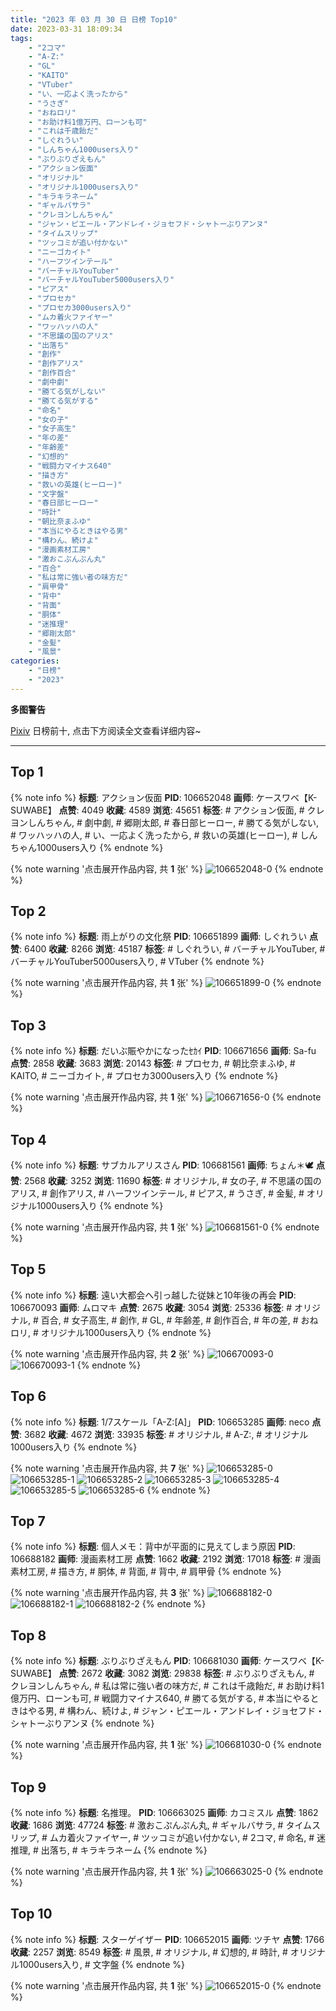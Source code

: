```yaml
---
title: "2023 年 03 月 30 日 日榜 Top10"
date: 2023-03-31 18:09:34
tags:
    - "2コマ"
    - "A-Z:"
    - "GL"
    - "KAITO"
    - "VTuber"
    - "い、一応よく洗ったから"
    - "うさぎ"
    - "おねロリ"
    - "お助け料1億万円、ローンも可"
    - "これは千歳飴だ"
    - "しぐれうい"
    - "しんちゃん1000users入り"
    - "ぶりぶりざえもん"
    - "アクション仮面"
    - "オリジナル"
    - "オリジナル1000users入り"
    - "キラキラネーム"
    - "ギャルバサラ"
    - "クレヨンしんちゃん"
    - "ジャン・ピエール・アンドレイ・ジョセフド・シャトーぶりアンヌ"
    - "タイムスリップ"
    - "ツッコミが追い付かない"
    - "ニーゴカイト"
    - "ハーフツインテール"
    - "バーチャルYouTuber"
    - "バーチャルYouTuber5000users入り"
    - "ピアス"
    - "プロセカ"
    - "プロセカ3000users入り"
    - "ムカ着火ファイヤー"
    - "ワッハッハの人"
    - "不思議の国のアリス"
    - "出落ち"
    - "創作"
    - "創作アリス"
    - "創作百合"
    - "劇中劇"
    - "勝てる気がしない"
    - "勝てる気がする"
    - "命名"
    - "女の子"
    - "女子高生"
    - "年の差"
    - "年齢差"
    - "幻想的"
    - "戦闘力マイナス640"
    - "描き方"
    - "救いの英雄(ヒーロー)"
    - "文字盤"
    - "春日部ヒーロー"
    - "時計"
    - "朝比奈まふゆ"
    - "本当にやるときはやる男"
    - "構わん、続けよ"
    - "漫画素材工房"
    - "激おこぷんぷん丸"
    - "百合"
    - "私は常に強い者の味方だ"
    - "肩甲骨"
    - "背中"
    - "背面"
    - "胴体"
    - "迷推理"
    - "郷剛太郎"
    - "金髪"
    - "風景"
categories:
    - "日榜"
    - "2023"
---
```


<i class="fa fa-triangle-exclamation"></i>**多图警告**<i class="fa fa-triangle-exclamation"></i>

[Pixiv](https://www.pixiv.net/) 日榜前十, 点击下方阅读全文查看详细内容~

<!-- more -->

---

## Top 1

{% note info %}
**标题**: アクション仮面
**PID**: 106652048 **画师**: ケースワベ【K-SUWABE】
**点赞**: 4049 **收藏**: 4589 **浏览**: 45651
**标签**: # アクション仮面, # クレヨンしんちゃん, # 劇中劇, # 郷剛太郎, # 春日部ヒーロー, # 勝てる気がしない, # ワッハッハの人, # い、一応よく洗ったから, # 救いの英雄(ヒーロー), # しんちゃん1000users入り
{% endnote %}

{% note warning '点击展开作品内容, 共 **1** 张' %}
![106652048-0](https://i.pixiv.re/img-original/img/2023/03/29/00/01/03/106652048_p0.jpg)
{% endnote %}

## Top 2

{% note info %}
**标题**: 雨上がりの文化祭
**PID**: 106651899 **画师**: しぐれうい
**点赞**: 6400 **收藏**: 8266 **浏览**: 45187
**标签**: # しぐれうい, # バーチャルYouTuber, # バーチャルYouTuber5000users入り, # VTuber
{% endnote %}

{% note warning '点击展开作品内容, 共 **1** 张' %}
![106651899-0](https://i.pixiv.re/img-original/img/2023/03/29/00/00/04/106651899_p0.png)
{% endnote %}

## Top 3

{% note info %}
**标题**: だいぶ賑やかになったｾｶｲ
**PID**: 106671656 **画师**: Sa-fu
**点赞**: 2858 **收藏**: 3683 **浏览**: 20143
**标签**: # プロセカ, # 朝比奈まふゆ, # KAITO, # ニーゴカイト, # プロセカ3000users入り
{% endnote %}

{% note warning '点击展开作品内容, 共 **1** 张' %}
![106671656-0](https://i.pixiv.re/img-original/img/2023/03/29/19/19/55/106671656_p0.jpg)
{% endnote %}

## Top 4

{% note info %}
**标题**: サブカルアリスさん
**PID**: 106681561 **画师**: ちょん＊🕊
**点赞**: 2568 **收藏**: 3252 **浏览**: 11690
**标签**: # オリジナル, # 女の子, # 不思議の国のアリス, # 創作アリス, # ハーフツインテール, # ピアス, # うさぎ, # 金髪, # オリジナル1000users入り
{% endnote %}

{% note warning '点击展开作品内容, 共 **1** 张' %}
![106681561-0](https://i.pixiv.re/img-original/img/2023/03/30/00/11/11/106681561_p0.png)
{% endnote %}

## Top 5

{% note info %}
**标题**: 遠い大都会へ引っ越した従妹と10年後の再会
**PID**: 106670093 **画师**: ムロマキ
**点赞**: 2675 **收藏**: 3054 **浏览**: 25336
**标签**: # オリジナル, # 百合, # 女子高生, # 創作, # GL, # 年齢差, # 創作百合, # 年の差, # おねロリ, # オリジナル1000users入り
{% endnote %}

{% note warning '点击展开作品内容, 共 **2** 张' %}
![106670093-0](https://i.pixiv.re/img-original/img/2023/03/29/18/21/04/106670093_p0.jpg)
![106670093-1](https://i.pixiv.re/img-original/img/2023/03/29/18/21/04/106670093_p1.jpg)
{% endnote %}

## Top 6

{% note info %}
**标题**: 1/7スケール「A-Z:[A]」
**PID**: 106653285 **画师**: neco
**点赞**: 3682 **收藏**: 4672 **浏览**: 33935
**标签**: # オリジナル, # A-Z:, # オリジナル1000users入り
{% endnote %}

{% note warning '点击展开作品内容, 共 **7** 张' %}
![106653285-0](https://i.pixiv.re/img-original/img/2023/03/29/00/30/17/106653285_p0.jpg)
![106653285-1](https://i.pixiv.re/img-original/img/2023/03/29/00/30/17/106653285_p1.jpg)
![106653285-2](https://i.pixiv.re/img-original/img/2023/03/29/00/30/17/106653285_p2.jpg)
![106653285-3](https://i.pixiv.re/img-original/img/2023/03/29/00/30/17/106653285_p3.jpg)
![106653285-4](https://i.pixiv.re/img-original/img/2023/03/29/00/30/17/106653285_p4.jpg)
![106653285-5](https://i.pixiv.re/img-original/img/2023/03/29/00/30/17/106653285_p5.jpg)
![106653285-6](https://i.pixiv.re/img-original/img/2023/03/29/00/30/17/106653285_p6.jpg)
{% endnote %}

## Top 7

{% note info %}
**标题**: 個人メモ：背中が平面的に見えてしまう原因
**PID**: 106688182 **画师**: 漫画素材工房
**点赞**: 1662 **收藏**: 2192 **浏览**: 17018
**标签**: # 漫画素材工房, # 描き方, # 胴体, # 背面, # 背中, # 肩甲骨
{% endnote %}

{% note warning '点击展开作品内容, 共 **3** 张' %}
![106688182-0](https://i.pixiv.re/img-original/img/2023/03/30/07/00/03/106688182_p0.jpg)
![106688182-1](https://i.pixiv.re/img-original/img/2023/03/30/07/00/03/106688182_p1.jpg)
![106688182-2](https://i.pixiv.re/img-original/img/2023/03/30/07/00/03/106688182_p2.jpg)
{% endnote %}

## Top 8

{% note info %}
**标题**: ぶりぶりざえもん
**PID**: 106681030 **画师**: ケースワベ【K-SUWABE】
**点赞**: 2672 **收藏**: 3082 **浏览**: 29838
**标签**: # ぶりぶりざえもん, # クレヨンしんちゃん, # 私は常に強い者の味方だ, # これは千歳飴だ, # お助け料1億万円、ローンも可, # 戦闘力マイナス640, # 勝てる気がする, # 本当にやるときはやる男, # 構わん、続けよ, # ジャン・ピエール・アンドレイ・ジョセフド・シャトーぶりアンヌ
{% endnote %}

{% note warning '点击展开作品内容, 共 **1** 张' %}
![106681030-0](https://i.pixiv.re/img-original/img/2023/03/30/00/01/18/106681030_p0.jpg)
{% endnote %}

## Top 9

{% note info %}
**标题**: 名推理。
**PID**: 106663025 **画师**: カコミスル
**点赞**: 1862 **收藏**: 1686 **浏览**: 47724
**标签**: # 激おこぷんぷん丸, # ギャルバサラ, # タイムスリップ, # ムカ着火ファイヤー, # ツッコミが追い付かない, # 2コマ, # 命名, # 迷推理, # 出落ち, # キラキラネーム
{% endnote %}

{% note warning '点击展开作品内容, 共 **1** 张' %}
![106663025-0](https://i.pixiv.re/img-original/img/2023/03/29/11/57/08/106663025_p0.jpg)
{% endnote %}

## Top 10

{% note info %}
**标题**: スターゲイザー
**PID**: 106652015 **画师**: ツチヤ
**点赞**: 1766 **收藏**: 2257 **浏览**: 8549
**标签**: # 風景, # オリジナル, # 幻想的, # 時計, # オリジナル1000users入り, # 文字盤
{% endnote %}

{% note warning '点击展开作品内容, 共 **1** 张' %}
![106652015-0](https://i.pixiv.re/img-original/img/2023/03/29/00/00/50/106652015_p0.png)
{% endnote %}
